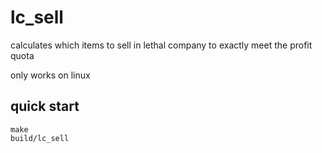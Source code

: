 # lc_sell
calculates which items to sell in lethal company to exactly meet the profit quota

only works on linux

## quick start
```
make
build/lc_sell
```
